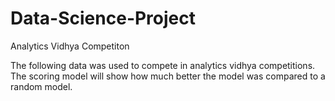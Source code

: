 # Data-Science-Project
Analytics Vidhya Competiton

The following data was used to compete in analytics vidhya competitions.
The scoring model will show how much better the model was compared to a random model.
